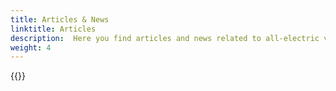 ```yaml
---
title: Articles & News
linktitle: Articles
description:  Here you find articles and news related to all-electric veicheles from Audi.
weight: 4
---
```


{{<children description="true" />}}
